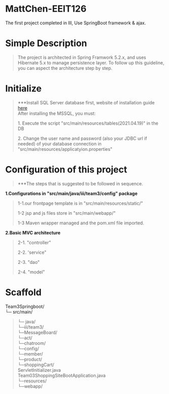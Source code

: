# MattChen-EEIT126
The first project completed in III,
Use SpringBoot framework & ajax.

# Simple Description #

>The project is architected in Spring Framwork 5.2.x, and uses Hibernate 5.x to manage persistence layer. To follow up this guideline, you can aspect the architecture step by step.

# Initialize #
> ***Install  SQL Server database first, website of installation guide <a href="https://www.microsoft.com/en-in/sql-server/sql-server-downloads">here</a><br> 
After installing the MSSQL, you must:
><p>1. Execute the script "src/main/resources/tables(2021.04.19)" in the DB<p>
><p>2. Change the user name and password (also your JDBC url if needed) of your database connection in "src/main/resources/applicatyion.properties"</p>

# Configuration of this project #
> ***The steps that is suggested to be followed in sequence.
> 
<strong>1.Configurations in "src/main/java/iii/team3/config" package</strong>
> <p>1-1.our frontpage template is in "src/main/resources/static/"</p>
> <p>1-2 jsp and js files store in "src/main/webapp/"<p>
> <p>1-3 Maven wrapper managed and the pom.xml file imported.</p>

<strong>2.Basic MVC architecture</strong>
> <p>2-1. "controller"</p>
> <p>2-2. 'service" </p>
> <p>2-3. "dao" </p>
> <p>2-4. "model" </p>

# Scaffold #
Team3Springboot/                              <br>
  └─ src/main/                                <br>
>    └─ java/                                  <br>
>      └─iii/team3/                            <br>
        └─MessageBoard/                       <br>
        └─act/                                <br>
        └─chatroom/                           <br>
        └─config/                             <br>
        └─member/                             <br>
        └─product/                            <br>
        └─shoppingCart/                       <br>
        ServletInitializer.java               <br>
        Team03ShoppingSiteBootApplication.java<br>
     └─resources/                             <br>
     └─webapp/                                <br>
  
